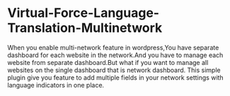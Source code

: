 # Virtual-Force-Language-Translation-Multinetwork
When you enable multi-network feature in wordpress,You have separate dashboard for each website in the network.And you have to manage each website from separate dashboard.But what if you want to manage all websites on the single dashboard that is network dashboard. This simple plugin give you feature to add multiple fields in your network settings with language indicators in one place.
